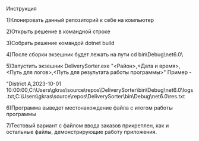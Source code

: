 Инструкция

1)Клонировать данный репозиторий к себе на компьютер

2)Открыть решение в командной строке

3)Собрать решение командой dotnet build

4)После сборки экзешник будет лежать на пути cd bin\Debug\net6.0\

5)Запустить экзешник DeliverySorter.exe "<Район>,<Дата и время>,<Путь для логов>,<Путь для результата работы программы>"
Пример - 

"District A,2023-10-01 10:00:00,C:\Users\gkras\source\repos\DeliverySorter\bin\Debug\net6.0\logs.txt,C:\Users\gkras\source\repos\DeliverySorter\bin\Debug\net6.0\res.txt

6)Программа выведет местонахождение файла с итогом работы программы

7)Тестовый вариант с файлом ввода заказов прикреплен, как и остальные файлы, демонстрирующие работу приложения.

